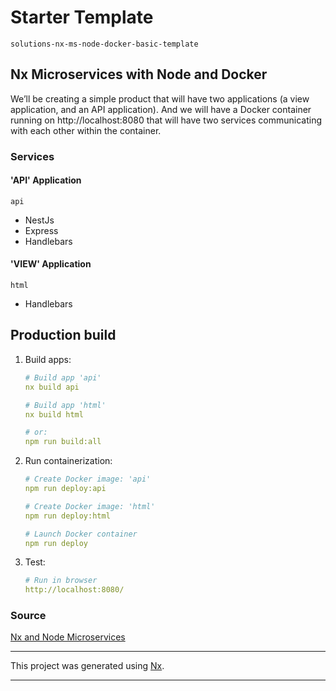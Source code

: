 # Starter Template

`solutions-nx-ms-node-docker-basic-template`

## Nx Microservices with Node and Docker

We’ll be creating a simple product that will have two applications (a view application, and an API application).
And we will have a Docker container running on http://localhost:8080 that will have two services communicating with each other within the container.

### Services

#### 'API' Application

`api`

- NestJs
- Express
- Handlebars

#### 'VIEW' Application

`html`

- Handlebars

## Production build

1. Build apps:

   ```yaml
   # Build app 'api'
   nx build api

   # Build app 'html'
   nx build html

   # or:
   npm run build:all
   ```

2. Run containerization:

   ```yaml
   # Create Docker image: 'api'
   npm run deploy:api

   # Create Docker image: 'html'
   npm run deploy:html

   # Launch Docker container
   npm run deploy
   ```

3. Test:

   ```yaml
   # Run in browser
   http://localhost:8080/
   ```

### Source

[Nx and Node Microservices](https://blog.nrwl.io/nx-and-node-microservices-b6df3cd1bad6)

---

This project was generated using [Nx](https://nx.dev).

---
